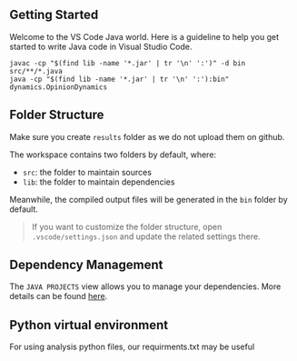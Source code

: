 ## Getting Started

Welcome to the VS Code Java world. Here is a guideline to help you get started to write Java code in Visual Studio Code.



```
javac -cp "$(find lib -name '*.jar' | tr '\n' ':')" -d bin src/**/*.java      
java -cp "$(find lib -name '*.jar' | tr '\n' ':'):bin" dynamics.OpinionDynamics
```

## Folder Structure

Make sure you create `results` folder as we do not upload them on github.

The workspace contains two folders by default, where:

- `src`: the folder to maintain sources
- `lib`: the folder to maintain dependencies

Meanwhile, the compiled output files will be generated in the `bin` folder by default.

> If you want to customize the folder structure, open `.vscode/settings.json` and update the related settings there.

## Dependency Management

The `JAVA PROJECTS` view allows you to manage your dependencies. More details can be found [here](https://github.com/microsoft/vscode-java-dependency#manage-dependencies).


## Python virtual environment

For using analysis python files, our requirments.txt may be useful